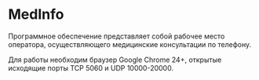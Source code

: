 MedInfo
=======
Программное обеспечение представляет собой рабочее место оператора, осуществляющего медицинские консультации по телефону.

Для работы необходим браузер Google Chrome 24+, открытые исходящие порты TCP 5060 и UDP 10000-20000.
